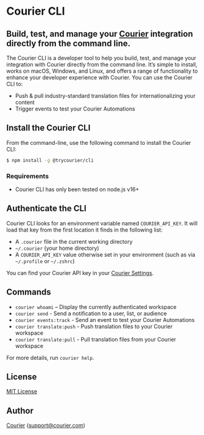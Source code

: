 # Courier CLI

## Build, test, and manage your [Courier](https://www.courier.com) integration directly from the command line.

The Courier CLI is a developer tool to help you build, test, and manage your integration with Courier directly from the command line. It’s simple to install, works on macOS, Windows, and Linux, and offers a range of functionality to enhance your developer experience with Courier. You can use the Courier CLI to:

- Push & pull industry-standard translation files for internationalizing your content
- Trigger events to test your Courier Automations

## Install the Courier CLI

From the command-line, use the following command to install the Courier CLI:

```bash
$ npm install -g @trycourier/cli
```

### Requirements

- Courier CLI has only been tested on node.js v16+

## Authenticate the CLI

Courier CLI looks for an environment variable named `COURIER_API_KEY`. It will load that key from the first location it finds in the following list:

- A `.courier` file in the current working directory
- `~/.courier` (your home directory)
- A `COURIER_API_KEY` value otherwise set in your environment (such as via `~/.profile` or `~/.zshrc`)

You can find your Courier API key in your [Courier Settings](https://app.courier.com/settings/api-keys).

## Commands

- `courier whoami` – Display the currently authenticated workspace
- `courier send` - Send a notification to a user, list, or audience
- `courier events:track` - Send an event to test your Courier Automations
- `courier translate:push` - Push translation files to your Courier workspace
- `courier translate:pull` - Pull translation files from your Courier workspace

For more details, run `courier help`.

## License

[MIT License](http://www.opensource.org/licenses/mit-license.php)

## Author

[Courier](https://github.com/trycourier) ([support@courier.com](mailto:support@courier.com))
